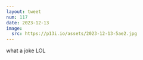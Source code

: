 ```yaml
---
layout: tweet
num: 117
date: 2023-12-13
image:
  src: https://p13i.io/assets/2023-12-13-5ae2.jpg
---
```


what a joke LOL
